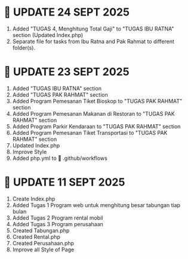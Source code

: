 # 📅 UPDATE 24 SEPT 2025
1. Added "TUGAS 4, Menghitung Total Gaji" to "TUGAS IBU RATNA" section (Updated Index.php)
2. Separate file for tasks from Ibu Ratna and Pak Rahmat to different folder(s). 

# 📅 UPDATE 23 SEPT 2025
1. Added "TUGAS IBU RATNA" section
2. Added "TUGAS PAK RAHMAT" section
3. Added Program Pemesanan Tiket Bioskop to "TUGAS PAK RAHMAT" section
4. Added Program Pemesanan Makanan di Restoran to "TUGAS PAK RAHMAT" section
5. Added Program Parkir Kendaraan to "TUGAS PAK RAHMAT" section
6. Added Program Pemesanan Tiket Transportasi to "TUGAS PAK RAHMAT" section
7. Updated Index.php
8. Improve Style
9. Added php.yml to 📁 .github/workflows

# 📅 UPDATE 11 SEPT 2025
1. Create Index.php
2. Added Tugas 1 Program web untuk menghitung besar tabungan tiap bulan
3. Added Tugas 2 Program rental mobil
4. Added Tugas 3 Program perusahaan
5. Created Tabungan.php
6. Created Rental.php
7. Created Perusahaan.php
8. Improve all Style of Page

